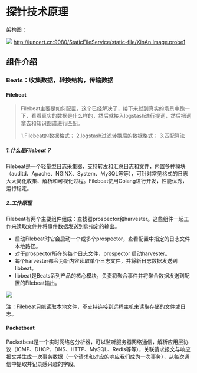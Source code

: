 # 探针技术原理

架构图：

![](https://ai.uppfind.com/StaticFileService/static-file/XinAn.Image.probe1)
http://luncert.cn:9080/StaticFileService/static-file/XinAn.Image.probe1

## 组件介绍

### Beats：收集数据，转换结构，传输数据

#### Filebeat

> Filebeat主要是如何配置，这个已经解决了，接下来就到真实的场景中跑一下，看看真实的数据是什么样的，然后就接入logstash进行提词，然后把词拿去和知识图谱进行匹配。
>
> 1.Filebeat的数据格式； 2.logstash过滤转换后的数据格式； 3.匹配算法

##### 1.什么是Filebeat？

Filebeat是一个轻量型日志采集器，支持转发和汇总日志和文件，内置多种模块（auditd、Apache、NGINX、System、MySQL等等），可针对常见格式的日志大大简化收集、解析和可视化过程。Filebeat使用Golang进行开发，性能优秀，运行稳定。

##### 2.工作原理

Filebeat有两个主要组件组成：查找器prospector和harvester。这些组件一起工作来读取文件并将事件数据发送到您指定的输出。

* 启动Filebeat时它会启动一个或多个prospector，查看配置中指定的日志文件本地路径。
* 对于prospector所在的每个日志文件，prospector 启动harvester。 
* 每个harvester都会为新内容读取单个日志文件，并将新日志数据发送到libbeat。
* libbeat是Beats系列产品的核心模块，负责将聚合事件并将聚合数据发送到配置的Filebeat输出。

![](https://upload-images.jianshu.io/upload_images/3763264-8c83a34f568d1a67.png?imageMogr2/auto-orient/strip%7CimageView2/2/w/940/format/webp)

注：Filebeat只能读取本地文件，不支持连接到远程主机来读取存储的文件或日志。

#### Packetbeat

Packetbeat是一个实时网络包分析器，可以监听服务器网络通信，解析应用层协议（ICMP、DHCP、DNS、HTTP、MySQL、Redis等等），关联请求报文与响应报文并生成一次事务数据（一个请求和对应的响应我们成为一次事务），从每次通信中提取并记录感兴趣的字段。
